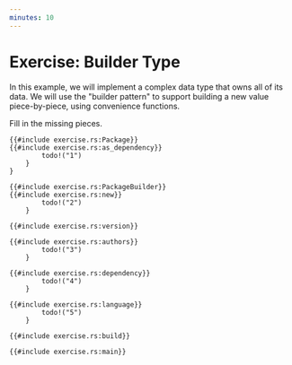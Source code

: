 ```yaml
---
minutes: 10
---
```


# Exercise: Builder Type

In this example, we will implement a complex data type that owns all of its
data. We will use the "builder pattern" to support building a new value
piece-by-piece, using convenience functions.

Fill in the missing pieces.

```rust,should_panic,editable
{{#include exercise.rs:Package}}
{{#include exercise.rs:as_dependency}}
        todo!("1")
    }
}

{{#include exercise.rs:PackageBuilder}}
{{#include exercise.rs:new}}
        todo!("2")
    }

{{#include exercise.rs:version}}

{{#include exercise.rs:authors}}
        todo!("3")
    }

{{#include exercise.rs:dependency}}
        todo!("4")
    }

{{#include exercise.rs:language}}
        todo!("5")
    }

{{#include exercise.rs:build}}

{{#include exercise.rs:main}}
```
